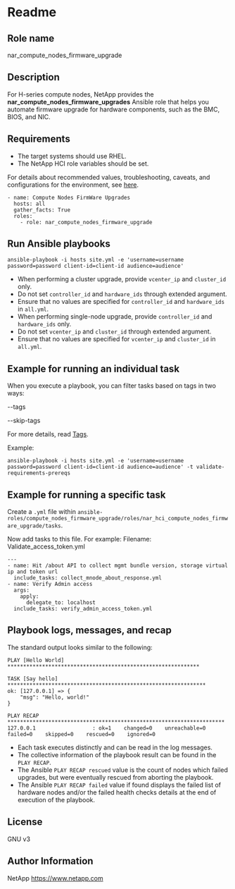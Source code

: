 # Readme

## Role name

nar_compute_nodes_firmware_upgrade

## Description

For H-series compute nodes, NetApp provides the **nar_compute_nodes_firmware_upgrades** Ansible role that helps you automate firmware upgrade for hardware components, such as the BMC, BIOS, and NIC.

## Requirements

- The target systems should use RHEL.
- The NetApp HCI role variables should be set.

For details about recommended values, troubleshooting, caveats, and configurations for the environment, see  [here](README_USER_GUIDE.md).

```
- name: Compute Nodes FirmWare Upgrades
  hosts: all
  gather_facts: True
  roles:
    - role: nar_compute_nodes_firmware_upgrade
```

## Run Ansible playbooks

```
ansible-playbook -i hosts site.yml -e 'username=username password=password client-id=client-id audience=audience'
```

- When performing a cluster upgrade, provide `vcenter_ip` and `cluster_id` only.
- Do not set `controller_id` and `hardware_ids` through extended argument.
- Ensure that no values are specified for `controller_id` and `hardware_ids` in `all.yml`.
- When performing single-node upgrade, provide `controller_id` and `hardware_ids` only.
- Do not set `vcenter_ip` and `cluster_id` through extended argument.
- Ensure that no values are specified for `vcenter_ip` and `cluster_id` in `all.yml`.

## Example for running an individual task

When you execute a playbook, you can filter tasks based on tags in two ways:

--tags

--skip-tags

For more details, read [Tags](https://docs.ansible.com/ansible/2.9/user_guide/playbooks_tags.html).

Example:
```
ansible-playbook -i hosts site.yml -e 'username=username password=password client-id=client-id audience=audience' -t validate-requirements-prereqs
```

## Example for running a specific task

Create a `.yml` file within `ansible-roles/compute_nodes_firmware_upgrade/roles/nar_hci_compute_nodes_firmware_upgrade/tasks`.

Now add tasks to this file. For example: Filename: Validate_access_token.yml

```
---
- name: Hit /about API to collect mgmt bundle version, storage virtual ip and token url
  include_tasks: collect_mnode_about_response.yml
- name: Verify Admin access
  args:
    apply:
      delegate_to: localhost
  include_tasks: verify_admin_access_token.yml
```

## Playbook logs, messages, and recap

The standard output looks similar to the following:

```
PLAY [Hello World] *************************************************************

TASK [Say hello] ***************************************************************
ok: [127.0.0.1] => {
    "msg": "Hello, world!"
}

PLAY RECAP *********************************************************************
127.0.0.1                  : ok=1    changed=0    unreachable=0    failed=0    skipped=0    rescued=0    ignored=0
```
- Each task executes distinctly and can be read in the log messages.
- The collective information of the playbook result can be found in the `PLAY RECAP`.
- The Ansible `PLAY RECAP rescued` value is the count of nodes which failed upgrades, but were eventually rescued from aborting the playbook.
- The Ansible `PLAY RECAP failed` value if found displays the failed list of hardware nodes and/or the failed health checks details at the end of execution of the playbook.

## License

GNU v3

## Author Information

NetApp https://www.netapp.com
